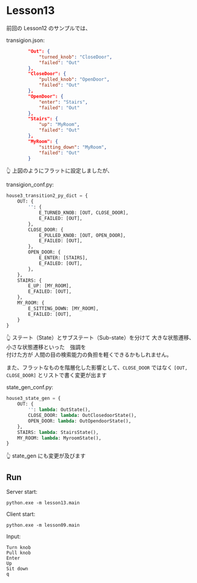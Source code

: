 # Lesson13

前回の Lesson12 のサンプルでは、  

transigion.json:  

```json
        "Out": {
            "turned_knob": "CloseDoor",
            "failed": "Out"
        },
        "CloseDoor": {
            "pulled_knob": "OpenDoor",
            "failed": "Out"
        },
        "OpenDoor": {
            "enter": "Stairs",
            "failed": "Out"
        },
        "Stairs": {
            "up": "MyRoom",
            "failed": "Out"
        },
        "MyRoom": {
            "sitting_down": "MyRoom",
            "failed": "Out"
        }
```

👆 上図のようにフラットに設定しましたが、  

transigion_conf.py:

```python
house3_transition2_py_dict = {
    OUT: {
        '': {
            E_TURNED_KNOB: [OUT, CLOSE_DOOR],
            E_FAILED: [OUT],
        },
        CLOSE_DOOR: {
            E_PULLED_KNOB: [OUT, OPEN_DOOR],
            E_FAILED: [OUT],
        },
        OPEN_DOOR: {
            E_ENTER: [STAIRS],
            E_FAILED: [OUT],
        },
    },
    STAIRS: {
        E_UP: [MY_ROOM],
        E_FAILED: [OUT],
    },
    MY_ROOM: {
        E_SITTING_DOWN: [MY_ROOM],
        E_FAILED: [OUT],
    }
}
```

👆 ステート（State）とサブステート（Sub-state）を分けて 大きな状態遷移、小さな状態遷移といった　強調を  
付けた方が 人間の目の検索能力の負担を軽くできるかもしれません。  

また、フラットなものを階層化した影響として、`CLOSE_DOOR` ではなく `[OUT, CLOSE_DOOR]` とリストで書く変更が出ます  

state_gen_conf.py:  

```python
house3_state_gen = {
    OUT: {
        '': lambda: OutState(),
        CLOSE_DOOR: lambda: OutClosedoorState(),
        OPEN_DOOR: lambda: OutOpendoorState(),
    },
    STAIRS: lambda: StairsState(),
    MY_ROOM: lambda: MyroomState(),
}
```

👆 state_gen にも変更が及びます  

## Run

Server start:  

```shell
python.exe -m lesson13.main
```

Client start:  

```shell
python.exe -m lesson09.main
```

Input:  

```plain
Turn knob
Pull knob
Enter
Up
Sit down
q
```
